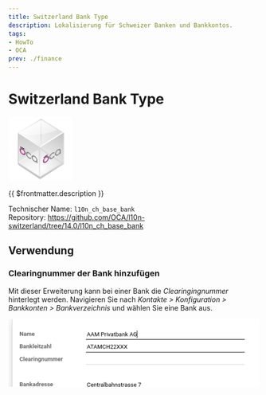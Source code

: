 ```yaml
---
title: Switzerland Bank Type
description: Lokalisierung für Schweizer Banken und Bankkontos.
tags:
- HowTo
- OCA
prev: ./finance
---
```

# Switzerland Bank Type
![icon_oca_app](attachments/icon_oca_app.png)

{{ $frontmatter.description }}

Technischer Name: `l10n_ch_base_bank`\
Repository: <https://github.com/OCA/l10n-switzerland/tree/14.0/l10n_ch_base_bank>

## Verwendung

### Clearingnummer der Bank hinzufügen

Mit dieser Erweiterung kann bei einer Bank die *Clearingingnummer* hinterlegt werden. Navigieren Sie nach *Kontakte > Konfiguration > Bankkonten > Bankverzeichnis* und wählen Sie eine Bank aus.

![](attachments/Switzerland%20Bank%20type%20Clearingnummer.png)
